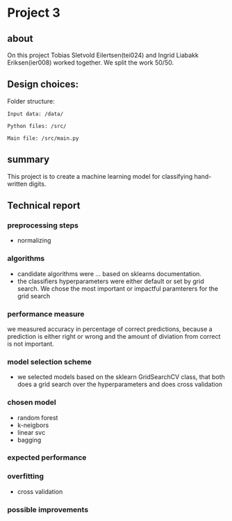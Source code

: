 # Project 3

## about

On this project Tobias Sletvold Eilertsen(tei024) and Ingrid Liabakk Eriksen(ier008) worked together. We split the work 50/50.

## Design choices:

Folder structure:

    Input data: /data/

    Python files: /src/

    Main file: /src/main.py

## summary

This project is to create a machine learning model for classifying hand-written digits.

## Technical report

### preprocessing steps

- normalizing

### algorithms

- candidate algorithms were ... based on sklearns documentation.
- the classifiers hyperparameters were either default or set by grid search. We chose the most important or impactful paramterers for the grid search

### performance measure

we measured accuracy in percentage of correct predictions, because a prediction is either right or wrong and the amount of diviation from correct is not important.

### model selection scheme

- we selected models based on the sklearn GridSearchCV class, that both does a grid search over the hyperparameters and does cross validation 

### chosen model

- random forest
- k-neigbors
- linear svc 
- bagging 

### expected performance

### overfitting

- cross validation

### possible improvements
